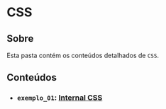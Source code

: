 # CSS

## Sobre

Esta pasta contém os conteúdos detalhados de `CSS`.

## Conteúdos

- ### `exemplo_01`: [Internal CSS](https://github.com/pullynnhah/dc-aulas/tree/main/aula_02/exemplo_01)
